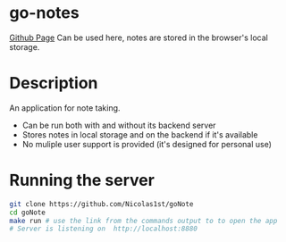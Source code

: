 # go-notes

[Github Page](https://nicolas1st.github.io/goNote/)
Can be used here, notes are stored in the browser's local storage.

# Description

An application for note taking.

- Can be run both with and without its backend server
- Stores notes in local storage and on the backend if it's available
- No muliple user support is provided (it's designed for personal use)

# Running the server
```sh
git clone https://github.com/Nicolas1st/goNote
cd goNote
make run # use the link from the commands output to to open the app
# Server is listening on  http://localhost:8880
```


